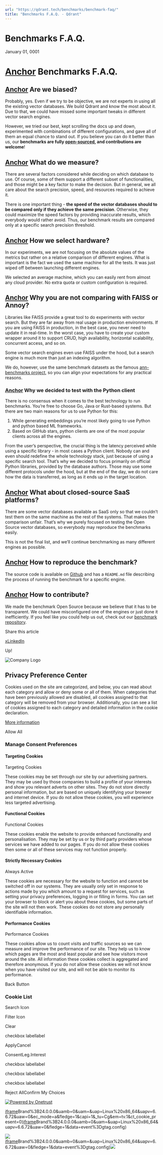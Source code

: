 ```yaml
---
url: "https://qdrant.tech/benchmarks/benchmark-faq/"
title: "Benchmarks F.A.Q. - Qdrant"
---
```


# Benchmarks F.A.Q.

January 01, 0001

# [Anchor](https://qdrant.tech/benchmarks/benchmark-faq/\#benchmarks-faq) Benchmarks F.A.Q.

## [Anchor](https://qdrant.tech/benchmarks/benchmark-faq/\#are-we-biased) Are we biased?

Probably, yes. Even if we try to be objective, we are not experts in using all the existing vector databases.
We build Qdrant and know the most about it.
Due to that, we could have missed some important tweaks in different vector search engines.

However, we tried our best, kept scrolling the docs up and down, experimented with combinations of different configurations, and gave all of them an equal chance to stand out. If you believe you can do it better than us, our **benchmarks are fully [open-sourced](https://github.com/qdrant/vector-db-benchmark), and contributions are welcome**!

## [Anchor](https://qdrant.tech/benchmarks/benchmark-faq/\#what-do-we-measure) What do we measure?

There are several factors considered while deciding on which database to use.
Of course, some of them support a different subset of functionalities, and those might be a key factor to make the decision.
But in general, we all care about the search precision, speed, and resources required to achieve it.

There is one important thing - **the speed of the vector databases should to be compared only if they achieve the same precision**. Otherwise, they could maximize the speed factors by providing inaccurate results, which everybody would rather avoid. Thus, our benchmark results are compared only at a specific search precision threshold.

## [Anchor](https://qdrant.tech/benchmarks/benchmark-faq/\#how-we-select-hardware) How we select hardware?

In our experiments, we are not focusing on the absolute values of the metrics but rather on a relative comparison of different engines.
What is important is the fact we used the same machine for all the tests.
It was just wiped off between launching different engines.

We selected an average machine, which you can easily rent from almost any cloud provider. No extra quota or custom configuration is required.

## [Anchor](https://qdrant.tech/benchmarks/benchmark-faq/\#why-you-are-not-comparing-with-faiss-or-annoy) Why you are not comparing with FAISS or Annoy?

Libraries like FAISS provide a great tool to do experiments with vector search. But they are far away from real usage in production environments.
If you are using FAISS in production, in the best case, you never need to update it in real-time. In the worst case, you have to create your custom wrapper around it to support CRUD, high availability, horizontal scalability, concurrent access, and so on.

Some vector search engines even use FAISS under the hood, but a search engine is much more than just an indexing algorithm.

We do, however, use the same benchmark datasets as the famous [ann-benchmarks project](https://github.com/erikbern/ann-benchmarks), so you can align your expectations for any practical reasons.

### [Anchor](https://qdrant.tech/benchmarks/benchmark-faq/\#why-we-decided-to-test-with-the-python-client) Why we decided to test with the Python client

There is no consensus when it comes to the best technology to run benchmarks. You’re free to choose Go, Java or Rust-based systems. But there are two main reasons for us to use Python for this:

1. While generating embeddings you’re most likely going to use Python and python based ML frameworks.
2. Based on GitHub stars, python clients are one of the most popular clients across all the engines.

From the user’s perspective, the crucial thing is the latency perceived while using a specific library - in most cases a Python client.
Nobody can and even should redefine the whole technology stack, just because of using a specific search tool.
That’s why we decided to focus primarily on official Python libraries, provided by the database authors.
Those may use some different protocols under the hood, but at the end of the day, we do not care how the data is transferred, as long as it ends up in the target location.

## [Anchor](https://qdrant.tech/benchmarks/benchmark-faq/\#what-about-closed-source-saas-platforms) What about closed-source SaaS platforms?

There are some vector databases available as SaaS only so that we couldn’t test them on the same machine as the rest of the systems.
That makes the comparison unfair. That’s why we purely focused on testing the Open Source vector databases, so everybody may reproduce the benchmarks easily.

This is not the final list, and we’ll continue benchmarking as many different engines as possible.

## [Anchor](https://qdrant.tech/benchmarks/benchmark-faq/\#how-to-reproduce-the-benchmark) How to reproduce the benchmark?

The source code is available on [Github](https://github.com/qdrant/vector-db-benchmark) and has a `README.md` file describing the process of running the benchmark for a specific engine.

## [Anchor](https://qdrant.tech/benchmarks/benchmark-faq/\#how-to-contribute) How to contribute?

We made the benchmark Open Source because we believe that it has to be transparent. We could have misconfigured one of the engines or just done it inefficiently. If you feel like you could help us out, check out our [benchmark repository](https://github.com/qdrant/vector-db-benchmark).

Share this article

[x](https://twitter.com/intent/tweet?url=https%3A%2F%2Fqdrant.tech%2Fbenchmarks%2Fbenchmark-faq%2F&text=Benchmarks%20F.A.Q. "x")[LinkedIn](https://www.linkedin.com/sharing/share-offsite/?url=https%3A%2F%2Fqdrant.tech%2Fbenchmarks%2Fbenchmark-faq%2F "LinkedIn")

Up!

![Company Logo](https://cdn.cookielaw.org/logos/static/ot_company_logo.png)

## Privacy Preference Center

Cookies used on the site are categorized, and below, you can read about each category and allow or deny some or all of them. When categories that have been previously allowed are disabled, all cookies assigned to that category will be removed from your browser.
Additionally, you can see a list of cookies assigned to each category and detailed information in the cookie declaration.


[More information](https://qdrant.tech/legal/privacy-policy/#cookies-and-web-beacons)

Allow All

### Manage Consent Preferences

#### Targeting Cookies

Targeting Cookies

These cookies may be set through our site by our advertising partners. They may be used by those companies to build a profile of your interests and show you relevant adverts on other sites. They do not store directly personal information, but are based on uniquely identifying your browser and internet device. If you do not allow these cookies, you will experience less targeted advertising.

#### Functional Cookies

Functional Cookies

These cookies enable the website to provide enhanced functionality and personalisation. They may be set by us or by third party providers whose services we have added to our pages. If you do not allow these cookies then some or all of these services may not function properly.

#### Strictly Necessary Cookies

Always Active

These cookies are necessary for the website to function and cannot be switched off in our systems. They are usually only set in response to actions made by you which amount to a request for services, such as setting your privacy preferences, logging in or filling in forms. You can set your browser to block or alert you about these cookies, but some parts of the site will not then work. These cookies do not store any personally identifiable information.

#### Performance Cookies

Performance Cookies

These cookies allow us to count visits and traffic sources so we can measure and improve the performance of our site. They help us to know which pages are the most and least popular and see how visitors move around the site. All information these cookies collect is aggregated and therefore anonymous. If you do not allow these cookies we will not know when you have visited our site, and will not be able to monitor its performance.

Back Button

### Cookie List

Search Icon

Filter Icon

Clear

checkbox labellabel

ApplyCancel

ConsentLeg.Interest

checkbox labellabel

checkbox labellabel

checkbox labellabel

Reject AllConfirm My Choices

[![Powered by Onetrust](https://cdn.cookielaw.org/logos/static/powered_by_logo.svg)](https://www.onetrust.com/products/cookie-consent/)

[iframe](https://td.doubleclick.net/td/rul/10862264272?random=1748574251372&cv=11&fst=1748574251372&fmt=3&bg=ffffff&guid=ON&async=1&gcl_ctr=1&gtm=45be55s2v9117590405z8898302740za200zb898302740&gcd=13l3l3l3l1l1&dma=0&tag_exp=101509157~103116026~103130498~103130500~103200004~103233427~103252644~103252646~103351869~103351871~104481633~104481635~104559073~104559075~103308613&ptag_exp=101509157~102015666~103116026~103130498~103130500~103200004~103233427~103252644~103252646~103351869~103351871~104481633~104481635~104559073~104559075&u_w=1280&u_h=1024&url=https%3A%2F%2Fqdrant.tech%2Fbenchmarks%2Fbenchmark-faq%2F&label=_FJrCMev-7EDEND_w7so&hn=www.googleadservices.com&frm=0&tiba=Benchmarks%20F.A.Q.%20-%20Qdrant&value=0&bttype=purchase&npa=0&pscdl=noapi&auid=826641174.1748574251&uaa=x86&uab=64&uafvl=Google%2520Chrome%3B137.0.7151.55%7CChromium%3B137.0.7151.55%7CNot%252FA)Brand%3B24.0.0.0&uamb=0&uam=&uap=Linux%20x86_64&uapv=6.6.72&uaw=0&ec_mode=a&fledge=1&capi=1&_tu=Cg&em=tv.1&ct_cookie_present=0)[iframe](https://td.doubleclick.net/td/rul/10862264272?random=1748574251590&cv=11&fst=1748574251590&fmt=3&bg=ffffff&guid=ON&async=1&gtm=45be55s2v9117590405z8898302740za200zb898302740&gcd=13l3l3l3l1l1&dma=0&tag_exp=101509157~103116026~103130498~103130500~103200004~103233427~103252644~103252646~103351869~103351871~104481633~104481635~104559073~104559075&ptag_exp=101509157~102015666~103116026~103130498~103130500~103200004~103233427~103252644~103252646~103351869~103351871~104481633~104481635~104559073~104559075&u_w=1280&u_h=1024&url=https%3A%2F%2Fqdrant.tech%2Fbenchmarks%2Fbenchmark-faq%2F&hn=www.googleadservices.com&frm=0&tiba=Benchmarks%20F.A.Q.%20-%20Qdrant&npa=0&pscdl=noapi&auid=826641174.1748574251&uaa=x86&uab=64&uafvl=Google%2520Chrome%3B137.0.7151.55%7CChromium%3B137.0.7151.55%7CNot%252FA)Brand%3B24.0.0.0&uamb=0&uam=&uap=Linux%20x86_64&uapv=6.6.72&uaw=0&fledge=1&data=event%3Dgtag.config)

![](https://t.co/1/i/adsct?bci=4&dv=America%2FAdak%26en-US%2Cen%26Google%20Inc.%26Linux%20x86_64%26255%261280%261024%264%2624%261280%261024%260%26na&eci=3&event=%7B%7D&event_id=7fd5013b-dd39-4408-be7a-f107138521f6&integration=advertiser&p_id=Twitter&p_user_id=0&pl_id=7eda97c4-7a06-44ea-a45e-5bb0cd349110&tw_document_href=https%3A%2F%2Fqdrant.tech%2Fbenchmarks%2Fbenchmark-faq%2F&tw_iframe_status=0&txn_id=o81g6&type=javascript&version=2.3.33)[iframe](https://td.doubleclick.net/td/rul/10862264272?random=1748574252485&cv=11&fst=1748574252485&fmt=3&bg=ffffff&guid=ON&async=1&gtm=45be55s2v9117590405za200zb898302740&gcd=13l3l3l3l1l1&dma=0&tag_exp=101509157~103116026~103130498~103130500~103200004~103233427~103252644~103252646~103351869~103351871~104481633~104481635~104559073~104559075&ptag_exp=101509157~102015666~103116026~103130498~103130500~103200004~103233427~103252644~103252646~103351869~103351871~104481633~104481635~104559073~104559075&u_w=1280&u_h=1024&url=https%3A%2F%2Fqdrant.tech%2Fbenchmarks%2Fbenchmark-faq%2F&hn=www.googleadservices.com&frm=0&tiba=Benchmarks%20F.A.Q.%20-%20Qdrant&did=dZTQ1Zm&gdid=dZTQ1Zm&npa=0&pscdl=noapi&auid=826641174.1748574251&uaa=x86&uab=64&uafvl=Google%2520Chrome%3B137.0.7151.55%7CChromium%3B137.0.7151.55%7CNot%252FA)Brand%3B24.0.0.0&uamb=0&uam=&uap=Linux%20x86_64&uapv=6.6.72&uaw=0&fledge=1&data=event%3Dgtag.config)![](https://analytics.twitter.com/1/i/adsct?bci=4&dv=America%2FAdak%26en-US%2Cen%26Google%20Inc.%26Linux%20x86_64%26255%261280%261024%264%2624%261280%261024%260%26na&eci=3&event=%7B%7D&event_id=7fd5013b-dd39-4408-be7a-f107138521f6&integration=advertiser&p_id=Twitter&p_user_id=0&pl_id=7eda97c4-7a06-44ea-a45e-5bb0cd349110&tw_document_href=https%3A%2F%2Fqdrant.tech%2Fbenchmarks%2Fbenchmark-faq%2F&tw_iframe_status=0&txn_id=o81g6&type=javascript&version=2.3.33)